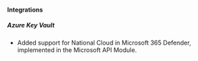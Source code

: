 #### Integrations

##### Azure Key Vault

- Added support for National Cloud in Microsoft 365 Defender, implemented in the Microsoft API Module.
